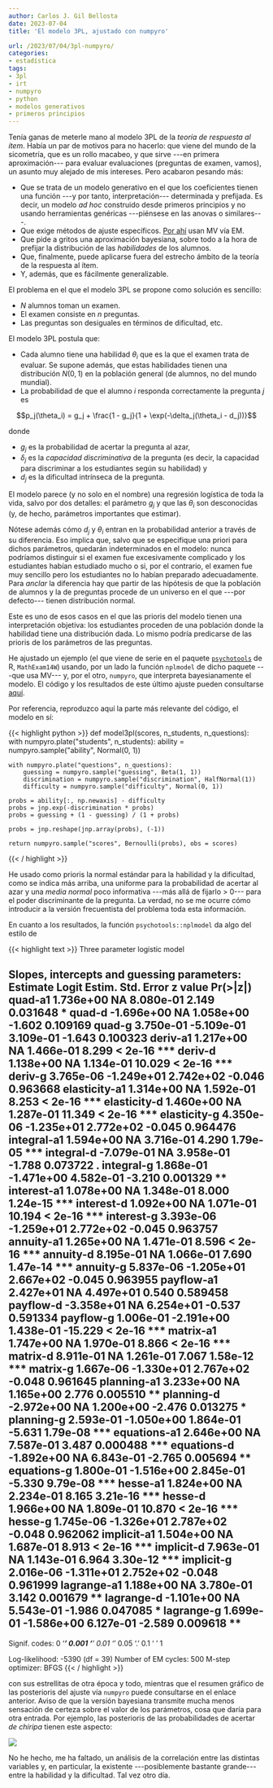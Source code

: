 ```yaml
---
author: Carlos J. Gil Bellosta
date: 2023-07-04
title: 'El modelo 3PL, ajustado con numpyro'

url: /2023/07/04/3pl-numpyro/
categories:
- estadística
tags:
- 3pl
- irt
- numpyro
- python
- modelos generativos
- primeros principios
---
```


Tenía ganas de meterle mano al modelo 3PL de la _teoría de respuesta al ítem_. Había un par de motivos para no hacerlo: que viene del mundo de la sicometría, que es un rollo macabeo, y que sirve ---en primera aproximación--- para evaluar evaluaciones (preguntas de examen, vamos), un asunto muy alejado de mis intereses. Pero acabaron pesando más:

* Que se trata de un modelo generativo en el que los coeficientes tienen una función ---y por tanto, interpretación--- determinada y prefijada. Es decir, un modelo _ad hoc_ construido desde primeros principios y no usando herramientas genéricas ---piénsese en las anovas o similares---.
* Que exige métodos de ajuste específicos. [Por ahí](https://search.r-project.org/CRAN/refmans/psychotools/html/nplmodel.html) usan MV vía EM.
* Que pide a gritos una aproximación bayesiana, sobre todo a la hora de prefijar la distribución de las _habilidades_ de los alumnos.
* Que, finalmente, puede aplicarse fuera del estrecho ámbito de la teoría de la respuesta al ítem.
* Y, además, que es fácilmente generalizable.

El problema en el que el modelo 3PL se propone como solución es sencillo:

- $N$ alumnos toman un examen.
- El examen consiste en $n$ preguntas.
- Las preguntas son desiguales en términos de dificultad, etc.

El modelo 3PL postula que:

- Cada alumno tiene una habilidad $\theta_i$ que es la que el examen trata de evaluar. Se supone además, que estas habilidades tienen una distribución $N(0, 1)$ en la población general (de alumnos, no del mundo mundial).
- La probabilidad de que el alumno $i$ responda correctamente la pregunta $j$ es

$$p_j(\theta_i) = g_j + \frac{1 - g_j}{1 + \exp(-\delta_j(\theta_i - d_j))}$$

donde

* $g_j$ es la probabilidad de acertar la pregunta al azar,
* $\delta_j$ es la _capacidad discriminativa_ de la pregunta (es decir, la capacidad para discriminar a los estudiantes según su habilidad) y
* $d_j$ es la dificultad intrínseca de la pregunta.

El modelo parece (y no solo en el nombre) una regresión logística de toda la vida, salvo por dos detalles: el parámetro $g_j$ y que las $\theta_i$ son desconocidas (y, de hecho, parámetros importantes que estimar).

Nótese además cómo $d_j$ y $\theta_i$ entran en la probabilidad anterior a través de su diferencia. Eso implica que, salvo que se especifique una priori para dichos parámetros, quedarán indeterminados en el modelo: nunca podríamos distinguir si el examen fue excesivamente complicado y los estudiantes habían estudiado mucho o si, por el contrario, el examen fue muy sencillo pero los estudiantes no lo habían preparado adecuadamente. Para _anclar_ la diferencia hay que partir de las hipótesis de que la población de alumnos y la de preguntas procede de un universo en el que ---por defecto--- tienen distribución normal.

Este es uno de esos casos en el que las prioris del modelo tienen una interpretación objetiva: los estudiantes proceden de una población donde la habilidad tiene una distribución dada. Lo mismo podría predicarse de las prioris de los parámetros de las preguntas.

He ajustado un ejemplo (el que viene de serie en el paquete [`psychotools`](https://search.r-project.org/CRAN/refmans/psychotools/html/nplmodel.html) de R, `MathExam14W`) usando, por un lado la función `nplmodel` de dicho paquete ---que usa MV--- y, por el otro, `numpyro`, que interpreta bayesianamente el modelo. El código y los resultados de este último ajuste pueden consultarse [aquí](https://github.com/cjgb/datanalytics_code/blob/main/3pl/3pl.ipynb).

Por referencia, reproduzco aquí la parte más relevante del código, el modelo en sí:

{{< highlight python >}}
def model3pl(scores, n_students, n_questions):
    with numpyro.plate("students", n_students):
        ability = numpyro.sample("ability", Normal(0, 1))

    with numpyro.plate("questions", n_questions):
        guessing = numpyro.sample("guessing", Beta(1, 1))
        discrimination = numpyro.sample("discrimination", HalfNormal(1))
        difficulty = numpyro.sample("difficulty", Normal(0, 1))

    probs = ability[:, np.newaxis] - difficulty
    probs = jnp.exp(-discrimination * probs)
    probs = guessing + (1 - guessing) / (1 + probs)

    probs = jnp.reshape(jnp.array(probs), (-1))

    return numpyro.sample("scores", Bernoulli(probs), obs = scores)
{{< / highlight >}}

He usado como prioris la normal estándar para la habilidad y la dificultad, como se indica más arriba, una uniforme para la probabilidad de acertar al azar y una _media normal_ poco informativa ---más allá de fijarlo > 0--- para el poder discriminante de la pregunta. La verdad, no se me ocurre cómo introducir a la versión frecuentista del problema toda esta información.

En cuanto a los resultados, la función `psychotools::nplmodel` da algo del estilo de

{{< highlight text >}}
Three parameter logistic model

Slopes, intercepts and guessing parameters:
                Estimate Logit Estim. Std. Error z value Pr(>|z|)
quad-a1        1.736e+00           NA  8.080e-01   2.149 0.031648 *
quad-d        -1.696e+00           NA  1.058e+00  -1.602 0.109169
quad-g         3.750e-01   -5.109e-01  3.109e-01  -1.643 0.100323
deriv-a1       1.217e+00           NA  1.466e-01   8.299  < 2e-16 ***
deriv-d        1.138e+00           NA  1.134e-01  10.029  < 2e-16 ***
deriv-g        3.765e-06   -1.249e+01  2.742e+02  -0.046 0.963668
elasticity-a1  1.314e+00           NA  1.592e-01   8.253  < 2e-16 ***
elasticity-d   1.460e+00           NA  1.287e-01  11.349  < 2e-16 ***
elasticity-g   4.350e-06   -1.235e+01  2.772e+02  -0.045 0.964476
integral-a1    1.594e+00           NA  3.716e-01   4.290 1.79e-05 ***
integral-d    -7.079e-01           NA  3.958e-01  -1.788 0.073722 .
integral-g     1.868e-01   -1.471e+00  4.582e-01  -3.210 0.001329 **
interest-a1    1.078e+00           NA  1.348e-01   8.000 1.24e-15 ***
interest-d     1.092e+00           NA  1.071e-01  10.194  < 2e-16 ***
interest-g     3.393e-06   -1.259e+01  2.772e+02  -0.045 0.963757
annuity-a1     1.265e+00           NA  1.471e-01   8.596  < 2e-16 ***
annuity-d      8.195e-01           NA  1.066e-01   7.690 1.47e-14 ***
annuity-g      5.837e-06   -1.205e+01  2.667e+02  -0.045 0.963955
payflow-a1     2.427e+01           NA  4.497e+01   0.540 0.589458
payflow-d     -3.358e+01           NA  6.254e+01  -0.537 0.591334
payflow-g      1.006e-01   -2.191e+00  1.438e-01 -15.229  < 2e-16 ***
matrix-a1      1.747e+00           NA  1.970e-01   8.866  < 2e-16 ***
matrix-d       8.911e-01           NA  1.261e-01   7.067 1.58e-12 ***
matrix-g       1.667e-06   -1.330e+01  2.767e+02  -0.048 0.961645
planning-a1    3.233e+00           NA  1.165e+00   2.776 0.005510 **
planning-d    -2.972e+00           NA  1.200e+00  -2.476 0.013275 *
planning-g     2.593e-01   -1.050e+00  1.864e-01  -5.631 1.79e-08 ***
equations-a1   2.646e+00           NA  7.587e-01   3.487 0.000488 ***
equations-d   -1.892e+00           NA  6.843e-01  -2.765 0.005694 **
equations-g    1.800e-01   -1.516e+00  2.845e-01  -5.330 9.79e-08 ***
hesse-a1       1.824e+00           NA  2.234e-01   8.165 3.21e-16 ***
hesse-d        1.966e+00           NA  1.809e-01  10.870  < 2e-16 ***
hesse-g        1.745e-06   -1.326e+01  2.787e+02  -0.048 0.962062
implicit-a1    1.504e+00           NA  1.687e-01   8.913  < 2e-16 ***
implicit-d     7.963e-01           NA  1.143e-01   6.964 3.30e-12 ***
implicit-g     2.016e-06   -1.311e+01  2.752e+02  -0.048 0.961999
lagrange-a1    1.188e+00           NA  3.780e-01   3.142 0.001679 **
lagrange-d    -1.101e+00           NA  5.543e-01  -1.986 0.047085 *
lagrange-g     1.699e-01   -1.586e+00  6.127e-01  -2.589 0.009618 **
---
Signif. codes:  0 ‘***’ 0.001 ‘**’ 0.01 ‘*’ 0.05 ‘.’ 0.1 ‘ ’ 1

Log-likelihood: -5390 (df = 39)
Number of EM cycles: 500
M-step optimizer: BFGS
{{< / highlight >}}

con sus estrellitas de otra época y todo, mientras que el resumen gráfico de las posterioris del ajuste vía `numpyro` puede consultarse en el enlace anterior. Aviso de que la versión bayesiana transmite mucha menos sensación de certeza sobre el valor de los parámetros, cosa que daría para otra entrada. Por ejemplo, las posterioris de las probabilidades de acertar _de chiripa_ tienen este aspecto:

![](/wp-uploads/2023/3pl-posteriori-guessing.png#center)

No he hecho, me ha faltado, un análisis de la correlación entre las distintas variables y, en particular, la existente ---posiblemente bastante grande--- entre la habilidad y la dificultad. Tal vez otro día.
